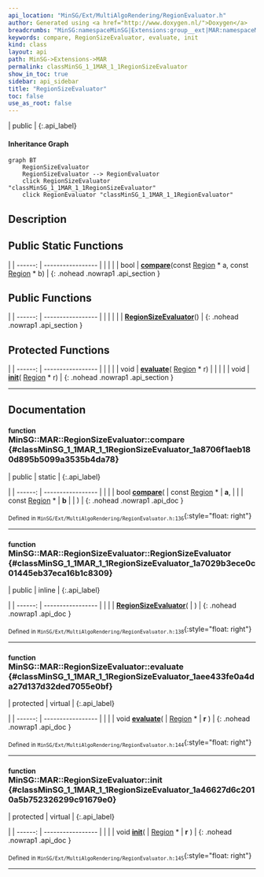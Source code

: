 ```yaml
---
api_location: "MinSG/Ext/MultiAlgoRendering/RegionEvaluator.h"
author: Generated using <a href="http://www.doxygen.nl/">Doxygen</a>
breadcrumbs: "MinSG:namespaceMinSG|Extensions:group__ext|MAR:namespaceMinSG_1_1MAR"
keywords: compare, RegionSizeEvaluator, evaluate, init
kind: class
layout: api
path: MinSG->Extensions->MAR
permalink: classMinSG_1_1MAR_1_1RegionSizeEvaluator
show_in_toc: true
sidebar: api_sidebar
title: "RegionSizeEvaluator"
toc: false
use_as_root: false
---
```


| public |
{:.api_label}

#### Inheritance Graph

```mermaid
graph BT
	RegionSizeEvaluator
	RegionSizeEvaluator --> RegionEvaluator
	click RegionSizeEvaluator "classMinSG_1_1MAR_1_1RegionSizeEvaluator"
	click RegionEvaluator "classMinSG_1_1MAR_1_1RegionEvaluator"
```

## Description





## Public Static Functions

|
| ------: | ----------------- |
|  | |
| bool | **[compare](#classMinSG_1_1MAR_1_1RegionSizeEvaluator_1a8706f1aeb180d895b5099a3535b4da78)**(const [Region](classMinSG_1_1MAR_1_1Region) * a, const [Region](classMinSG_1_1MAR_1_1Region) * b) |
{: .nohead .nowrap1 .api_section }


## Public Functions

|
| ------: | ----------------- |
|  | |
|  | **[RegionSizeEvaluator](#classMinSG_1_1MAR_1_1RegionSizeEvaluator_1a7029b3ece0c01445eb37eca16b1c8309)**() |
{: .nohead .nowrap1 .api_section }


## Protected Functions

|
| ------: | ----------------- |
|  | |
| void | **[evaluate](#classMinSG_1_1MAR_1_1RegionSizeEvaluator_1aee433fe0a4da27d137d32ded7055e0bf)**( [Region](classMinSG_1_1MAR_1_1Region) * r) |
|  | |
| void | **[init](#classMinSG_1_1MAR_1_1RegionSizeEvaluator_1a46627d6c2010a5b752326299c91679e0)**( [Region](classMinSG_1_1MAR_1_1Region) * r) |
{: .nohead .nowrap1 .api_section }


-------------------------------------------------------------------

## Documentation

### <small>function</small><br/> MinSG::MAR::RegionSizeEvaluator::compare {#classMinSG_1_1MAR_1_1RegionSizeEvaluator_1a8706f1aeb180d895b5099a3535b4da78}

| public | static |
{:.api_label}

|
| ------: | ----------------- |
|  |
| bool **[compare](#classMinSG_1_1MAR_1_1RegionSizeEvaluator_1a8706f1aeb180d895b5099a3535b4da78)**( | const [Region](classMinSG_1_1MAR_1_1Region) * | **a**, |
| | const [Region](classMinSG_1_1MAR_1_1Region) * | **b** |
|   ) |
{: .nohead .nowrap1 .api_doc }





<sub>Defined in `MinSG/Ext/MultiAlgoRendering/RegionEvaluator.h:136`</sub>{:style="float: right"}

-------------------------------------------------------------------

### <small>function</small><br/> MinSG::MAR::RegionSizeEvaluator::RegionSizeEvaluator {#classMinSG_1_1MAR_1_1RegionSizeEvaluator_1a7029b3ece0c01445eb37eca16b1c8309}

| public | inline |
{:.api_label}

|
| ------: | ----------------- |
|  |
|  **[RegionSizeEvaluator](#classMinSG_1_1MAR_1_1RegionSizeEvaluator_1a7029b3ece0c01445eb37eca16b1c8309)**( |  ) |
{: .nohead .nowrap1 .api_doc }





<sub>Defined in `MinSG/Ext/MultiAlgoRendering/RegionEvaluator.h:138`</sub>{:style="float: right"}

-------------------------------------------------------------------

### <small>function</small><br/> MinSG::MAR::RegionSizeEvaluator::evaluate {#classMinSG_1_1MAR_1_1RegionSizeEvaluator_1aee433fe0a4da27d137d32ded7055e0bf}

| protected | virtual |
{:.api_label}

|
| ------: | ----------------- |
|  |
| void **[evaluate](#classMinSG_1_1MAR_1_1RegionSizeEvaluator_1aee433fe0a4da27d137d32ded7055e0bf)**( |  [Region](classMinSG_1_1MAR_1_1Region) * | **r** ) |
{: .nohead .nowrap1 .api_doc }





<sub>Defined in `MinSG/Ext/MultiAlgoRendering/RegionEvaluator.h:144`</sub>{:style="float: right"}

-------------------------------------------------------------------

### <small>function</small><br/> MinSG::MAR::RegionSizeEvaluator::init {#classMinSG_1_1MAR_1_1RegionSizeEvaluator_1a46627d6c2010a5b752326299c91679e0}

| protected | virtual |
{:.api_label}

|
| ------: | ----------------- |
|  |
| void **[init](#classMinSG_1_1MAR_1_1RegionSizeEvaluator_1a46627d6c2010a5b752326299c91679e0)**( |  [Region](classMinSG_1_1MAR_1_1Region) * | **r** ) |
{: .nohead .nowrap1 .api_doc }





<sub>Defined in `MinSG/Ext/MultiAlgoRendering/RegionEvaluator.h:145`</sub>{:style="float: right"}

-------------------------------------------------------------------

